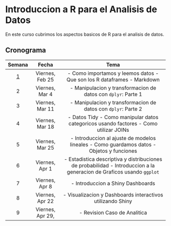 # Introduccion a R para el Analisis de Datos

En este curso cubrimos los aspectos basicos de R para el analisis de datos.

## Cronograma

| **Semana** 	|     **Fecha**    	|                                                        **Tema**                                                       	| 
|:----------:	|:----------------:	|:---------------------------------------------------------------------------------------------------------------------:	|
|          [1](https://github.com/jdposada/r_course/blob/main/src/intro_r.ipynb) 	|  Viernes, Feb 25 	| - Como importamos y leemos datos - Que son los R dataframes  - Markdown                                                         	|                         	|                                 	|
|          2 	|   Viernes, Mar 4 	| - Manipulacion y transformacion de datos con `dplyr`: Parte 1                                                         	|                         	|                                 	|
|          3 	|  Viernes, Mar 11 	| - Manipulacion y transformacion de datos con `dplyr`: Parte 2                                                         	|                         	|                                 	|
|          4 	|  Viernes, Mar 18 	| - Datos Tidy - Como manipular datos categoricos usando factores - Como utilizar JOINs                                 	|                         	|                                 	|
|          5 	|  Viernes, Mar 25 	| - Introduccion al ajuste de modelos lineales - Como guardamos datos - Objetos y funciones                            	|                         	|                                 	|
|          6 	|   Viernes, Apr 1 	| - Estadistica descriptiva y distribuciones de probabilidad - Introduccion a la generacion de Graficos usando `ggplot` 	|                         	|                                 	|
|          7 	|   Viernes, Apr 8 	| - Introduccion a Shiny Dashboards                                                                                     	|                         	|                                 	|
|          8 	|  Viernes, Apr 22 	| - Visualizacion y Dashboards interactivos utilizando Shiny                                                            	|                         	|                                 	|
|          9 	| Viernes, Apr 29, 	| - Revision Caso de Analitica                                                                                          	|                         	|                                 	|
